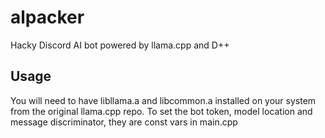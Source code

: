 # alpacker
Hacky Discord AI bot powered by llama.cpp and D++

## Usage
You will need to have libllama.a and libcommon.a installed on your system from the original llama.cpp repo.
To set the bot token, model location and message discriminator, they are const vars in main.cpp
